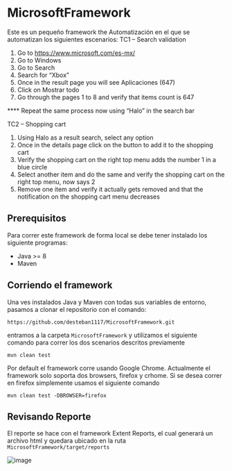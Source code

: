 # MicrosoftFramework

Este es un pequeño framework the Automatización en el que se automatizan los siguientes escenarios:
TC1 – Search validation
1. Go to https://www.microsoft.com/es-mx/
2. Go to Windows
3. Go to Search
4. Search for “Xbox”
5. Once in the result page you will see Aplicaciones (647)
6. Click on Mostrar todo
7. Go through the pages 1 to 8 and verify that items count is 647

**** Repeat the same process now using “Halo” in the search bar

TC2 – Shopping cart
1. Using Halo as a result search, select any option
2. Once in the details page click on the button to add it to the shopping cart
3. Verify the shopping cart on the right top menu adds the number 1 in a blue circle
4. Select another item and do the same and verify the shopping cart on the right top menu, now says 2
5. Remove one item and verify it actually gets removed and that the notification on the shopping cart menu decreases

## Prerequisitos
Para correr este framework de forma local se debe tener instalado los siguiente programas:
- Java >= 8
- Maven

## Corriendo el framework
Una ves instalados Java y Maven con todas sus variables de entorno, pasamos a clonar el repositorio con el comando:

`https://github.com/desteban1117/MicrosoftFramework.git`

entramos a la carpeta `MicrosoftFramework` y utilizamos el siguiente comando para correr los dos scenarios descritos previamente

`mvn clean test`

Por default el framework corre usando Google Chrome. Actualmente el framework solo soporta dos browsers, firefox y crhome.
Si se desea correr en firefox simplemente usamos el siguiente comando

`mvn clean test -DBROWSER=firefox`

## Revisando Reporte
El reporte se hace con el framework Extent Reports, el cual generará un archivo html y quedara ubicado en la ruta `MicrosoftFramework/target/reports`

![image](https://user-images.githubusercontent.com/25933257/151751480-bc4fca5d-644f-43cd-bad8-efe37f481509.png)


